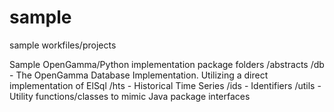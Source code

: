 sample
======

sample workfiles/projects

Sample OpenGamma/Python implementation package folders
/abstracts
/db - The OpenGamma Database Implementation.  Utilizing a direct implementation of ElSql 
/hts - Historical Time Series
/ids - Identifiers
/utils - Utility functions/classes to mimic Java package interfaces
